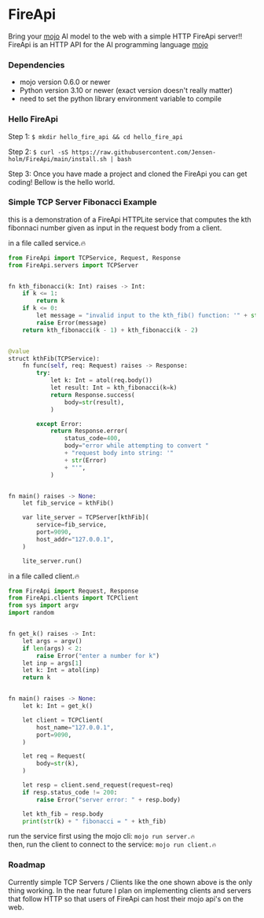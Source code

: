 # FireApi

Bring your [mojo]() AI model to the web with a simple HTTP FireApi server!!
FireApi is an HTTP API for the AI programming language [mojo]()

### Dependencies
 - mojo version 0.6.0 or newer
 - Python version 3.10 or newer (exact version doesn't really matter)
 - need to set the python library environment variable to compile

### Hello FireApi
Step 1: `$ mkdir hello_fire_api && cd hello_fire_api` <br>

Step 2: `$ curl -sS https://raw.githubusercontent.com/Jensen-holm/FireApi/main/install.sh | bash`

Step 3: Once you have made a project and cloned the FireApi you can get coding! Bellow is the hello world.


### Simple TCP Server Fibonacci Example

this is a demonstration of a FireApi HTTPLite service that computes the kth fibonnaci number given as input
in the request body from a client.

in a file called service.🔥
```py
from FireApi import TCPService, Request, Response
from FireApi.servers import TCPServer


fn kth_fibonacci(k: Int) raises -> Int:
    if k <= 1:
        return k
    if k <= 0:
        let message = "invalid input to the kth_fib() function: '" + str(k) + "'"
        raise Error(message)
    return kth_fibonacci(k - 1) + kth_fibonacci(k - 2)


@value
struct kthFib(TCPService):
    fn func(self, req: Request) raises -> Response:
        try:
            let k: Int = atol(req.body())
            let result: Int = kth_fibonacci(k=k)
            return Response.success(
                body=str(result),
            )

        except Error:
            return Response.error(
                status_code=400,
                body="error while attempting to convert "
                + "request body into string: '"
                + str(Error)
                + "'",
            )


fn main() raises -> None:
    let fib_service = kthFib()

    var lite_server = TCPServer[kthFib](
        service=fib_service,
        port=9090,
        host_addr="127.0.0.1",
    )

    lite_server.run()
```

in a file called client.🔥
```py
from FireApi import Request, Response
from FireApi.clients import TCPClient
from sys import argv
import random


fn get_k() raises -> Int:
    let args = argv()
    if len(args) < 2:
        raise Error("enter a number for k")
    let inp = args[1]
    let k: Int = atol(inp)
    return k


fn main() raises -> None:
    let k: Int = get_k()

    let client = TCPClient(
        host_name="127.0.0.1",
        port=9090,
    )

    let req = Request(
        body=str(k),
    )

    let resp = client.send_request(request=req)
    if resp.status_code != 200:
        raise Error("server error: " + resp.body)

    let kth_fib = resp.body
    print(str(k) + " fibonacci = " + kth_fib)
```

run the service first using the mojo cli: `mojo run server.🔥` <br>
then, run the client to connect to the service: `mojo run client.🔥` <br>

### Roadmap

Currently simple TCP Servers / Clients like the one shown above is the only thing working. In the near future I plan on implementing clients and servers that follow HTTP so that users of FireApi can host their mojo api's on the web.
